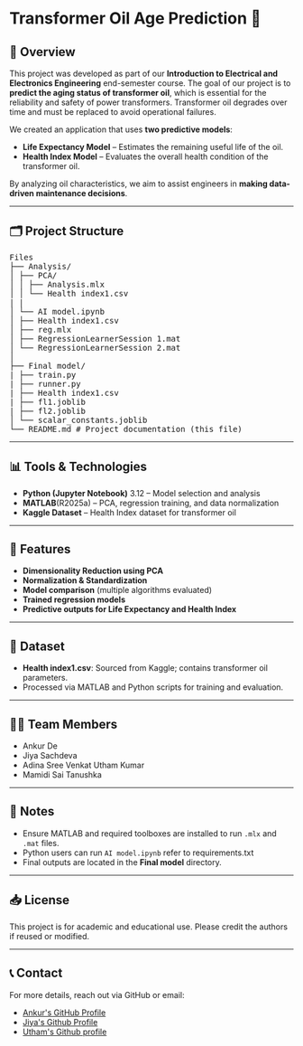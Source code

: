 # Transformer Oil Age Prediction 🔋

## 📘 Overview

This project was developed as part of our **Introduction to Electrical and Electronics Engineering** end-semester course. The goal of our project is to **predict the aging status of transformer oil**, which is essential for the reliability and safety of power transformers. Transformer oil degrades over time and must be replaced to avoid operational failures.

We created an application that uses **two predictive models**:
- **Life Expectancy Model** – Estimates the remaining useful life of the oil.
- **Health Index Model** – Evaluates the overall health condition of the transformer oil.

By analyzing oil characteristics, we aim to assist engineers in **making data-driven maintenance decisions**.

---

## 🗂️ Project Structure

<pre>
Files
├── Analysis/
│ ├── PCA/
│ │ ├── Analysis.mlx
│ │ └── Health index1.csv
| |
│ └── AI model.ipynb
│ ├── Health index1.csv
│ ├── reg.mlx
│ ├── RegressionLearnerSession 1.mat
│ └── RegressionLearnerSession 2.mat
│ 
├── Final model/
| ├── train.py
| ├── runner.py
| ├── Health index1.csv
| ├── fl1.joblib
| ├── fl2.joblib
│ └── scalar_constants.joblib
└── README.md # Project documentation (this file)
</pre>

---

## 📊 Tools & Technologies

- **Python (Jupyter Notebook)** 3.12 – Model selection and analysis
- **MATLAB**(R2025a) – PCA, regression training, and data normalization
- **Kaggle Dataset** – Health Index dataset for transformer oil

---

## 🚀 Features

- **Dimensionality Reduction using PCA**
- **Normalization & Standardization**
- **Model comparison** (multiple algorithms evaluated)
- **Trained regression models**
- **Predictive outputs for Life Expectancy and Health Index**

---

## 🧠 Dataset

- **Health index1.csv**: Sourced from Kaggle; contains transformer oil parameters.
- Processed via MATLAB and Python scripts for training and evaluation.

---

## 👨‍💻 Team Members

- Ankur De  
- Jiya Sachdeva
- Adina Sree Venkat Utham Kumar
- Mamidi Sai Tanushka

---

## 📌 Notes

- Ensure MATLAB and required toolboxes are installed to run `.mlx` and `.mat` files.
- Python users can run `AI model.ipynb` refer to requirements.txt
- Final outputs are located in the **Final model** directory.

---

## 📥 License

This project is for academic and educational use. Please credit the authors if reused or modified.

---

## 📞 Contact

For more details, reach out via GitHub or email:
- [Ankur's GitHub Profile](https://github.com/yourusername)  
- [Jiya's Github Profile](https://github.com/JiyaBanglore123)
- [Utham's Github profile](https://github.com/Uk123001)
